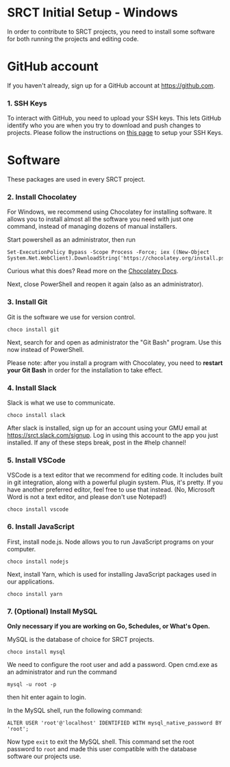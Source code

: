 # SRCT Initial Setup - Windows

In order to contribute to SRCT projects, you need to install some software for both running the projects and editing code.

# GitHub account

If you haven't already, sign up for a GitHub account at https://github.com.

### 1. SSH Keys

To interact with GitHub, you need to upload your SSH keys. This lets GitHub identify who you are when you try to download and push changes to projects. Please follow the instructions on [this page](https://github.com/srct/welcome/blob/master/ssh-keys.md) to setup your SSH Keys.

# Software

These packages are used in every SRCT project.

### 2. Install Chocolatey

For Windows, we recommend using Chocolatey for installing software. It allows you to install almost all the software you need with just one command, instead of managing dozens of manual installers.

Start powershell as an administrator, then run

    Set-ExecutionPolicy Bypass -Scope Process -Force; iex ((New-Object System.Net.WebClient).DownloadString('https://chocolatey.org/install.ps1'))

Curious what this does? Read more on the [Chocolatey Docs](https://chocolatey.org/install).

Next, close PowerShell and reopen it again (also as an administrator).

### 3. Install Git

Git is the software we use for version control.

    choco install git

Next, search for and open as administrator the "Git Bash" program. Use this now instead of PowerShell.

Please note: after you install a program with Chocolatey, you need to **restart your Git Bash** in order for the installation to take effect.

### 4. Install Slack

Slack is what we use to communicate.

    choco install slack

After slack is installed, sign up for an account using your GMU email at https://srct.slack.com/signup.
Log in using this account to the app you just installed. If any of these steps break, post in the #help channel!

### 5. Install VSCode

VSCode is a text editor that we recommend for editing code. It includes built in git integration, along with a powerful plugin system. Plus, it's pretty. If you have another preferred editor, feel free to use that instead. (No, Microsoft Word is not a text editor, and please don't use Notepad!)

    choco install vscode

### 6. Install JavaScript

First, install node.js. Node allows you to run JavaScript programs on your computer.

    choco install nodejs

Next, install Yarn, which is used for installing JavaScript packages used in our applications.

    choco install yarn

### 7. (Optional) Install MySQL

**Only necessary if you are working on Go, Schedules, or What's Open.**

MySQL is the database of choice for SRCT projects.

    choco install mysql

We need to configure the root user and add a password. Open cmd.exe as an administrator and run the command

    mysql -u root -p

then hit enter again to login.

In the MySQL shell, run the following command:

    ALTER USER 'root'@'localhost' IDENTIFIED WITH mysql_native_password BY 'root';

Now type `exit` to exit the MySQL shell. This command set the root password to `root` and made this user compatible with the database software our projects use.
